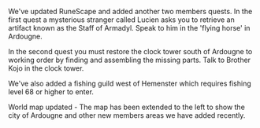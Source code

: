 We've updated RuneScape and added another two members quests.
In the first quest a mysterious stranger called Lucien asks you to retrieve an artifact known as the Staff of Armadyl. Speak to him in the 'flying horse' in Ardougne.

In the second quest you must restore the clock tower south of Ardougne to working order by finding and assembling the missing parts. Talk to Brother Kojo in the clock tower.

We've also added a fishing guild west of Hemenster which requires fishing level 68 or higher to enter.

World map updated - The map has been extended to the left to show the city of Ardougne and other new members areas we have added recently.
